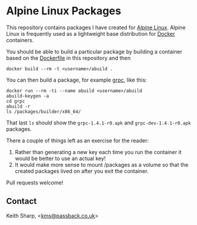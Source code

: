 # Alpine Linux Packages
This repository contains packages I have created for [Alpine Linux](https://www.alpinelinux.org).  Alpine Linux is frequently used as a lightweight base distribution for [Docker](https://www.docker.com) containers.

You should be able to build a particular package by building a container based on the [Dockerfile](https://github.com/keithsharp/alpine-packages/blob/master/Dockerfile) in this repository and then

```
docker build --rm -t <username>/abuild .
```

You can then build a package, for example [grpc](https://github.com/keithsharp/alpine-packages/blob/master/grpc), like this:
```
docker run --rm -ti --name abuild <username>/abuild
abuild-keygen -a
cd grpc
abuild -r
ls /packages/builder/x86_64/
```

That last `ls` should show the `grpc-1.4.1-r0.apk` and `grpc-dev-1.4.1-r0.apk` packages.

There a couple of things left as an exercise for the reader:

1. Rather than generating a new key each time you run the container it would be better to use an actual key!
2. It would make more sense to mount /packages as a volume so that the created packages lived on after you exit the container.

Pull requests welcome!

## Contact
Keith Sharp, &lt;[kms@passback.co.uk](mailto:kms@passback.co.uk)&gt;

